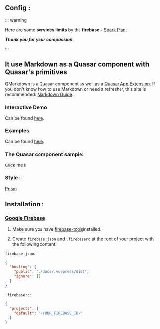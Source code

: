 
## Config :

::: warning

Here are some **services limits** by the **firebase -** [Spark Plan](https://firebase.google.com/pricing?authuser=0)**.**

***Thank you for your compassion.***

:::

## It use Markdown as a Quasar component with Quasar's primitives

 QMarkdown is a Quasar component as well as a [Quasar App Extension](https://v1.quasar.dev/app-extensions/introduction).
 If you don't know how to use Markdown or need a refresher,
 this site is recommended: [Markdown Guide](https://www.markdownguide.org/).
 
### Interactive Demo
Can be found [here](https://quasarframework.github.io/quasar-ui-qmarkdown/demo).

### Examples
Can be found [here](https://quasarframework.github.io/quasar-ui-qmarkdown/examples).

### The Quasar component sample: 
<div class="fit row flex-center" vue-cmp-wrapper>
 <vue-cmp>
    <q-btn  class="q-pa-sm" rounded size="lg" color="accent" @click="clg">
             Click me II
    </q-btn>
 </vue-cmp>
</div>

### Style :

 [ Prism ](https://prismjs.com)

## Installation :

### [Google Firebase](https://console.firebase.google.com)


1.  Make sure you have [firebase-tools](https://www.npmjs.com/package/firebase-tools)installed.

2.  Create `firebase.json` and `.firebaserc` at the root of your project with the following content:

`firebase.json`:

```json
{
  "hosting": {
    "public": "./docs/.vuepress/dist",
    "ignore": []
  }
}
```

`.firebaserc`:

```json
{
  "projects": {
    "default": "‹YOUR_FIREBASE_ID›"
  }
}
```
